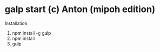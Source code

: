 # galp start (c) Anton (mipoh edition)

Installation

1. npm install -g gulp
2. npm install
3. gulp
